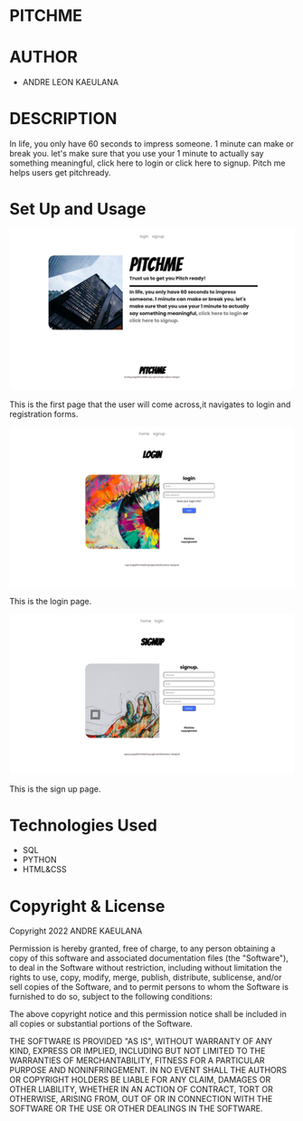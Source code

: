 # PITCHME 

# AUTHOR
* ANDRE LEON KAEULANA

# DESCRIPTION
In life, you only have 60 seconds to impress someone. 1 minute can make or break you. let's make sure that you use your 1 minute to actually say something meaningful, click here to login or click here to signup.
Pitch me helps users get pitchready.

# Set Up and Usage
![navigation](static/../app/static/images/Screenshot%20from%202022-05-12%2020-45-11.png)

This is the first page that the user will come across,it navigates to login and registration forms.

![navigation](static/../app/static/images/Screenshot%20from%202022-05-12%2020-45-23.png)

This is the login page.

![navigation](static/../app/static/images/Screenshot%20from%202022-05-12%2020-45-31.png)

This is the sign up page.

# Technologies Used

* SQL
* PYTHON
* HTML&CSS

# Copyright & License
Copyright 2022 ANDRE KAEULANA

Permission is hereby granted, free of charge, to any person obtaining a copy of this software and associated documentation files (the "Software"), to deal in the Software without restriction, including without limitation the rights to use, copy, modify, merge, publish, distribute, sublicense, and/or sell copies of the Software, and to permit persons to whom the Software is furnished to do so, subject to the following conditions:

The above copyright notice and this permission notice shall be included in all copies or substantial portions of the Software.

THE SOFTWARE IS PROVIDED "AS IS", WITHOUT WARRANTY OF ANY KIND, EXPRESS OR IMPLIED, INCLUDING BUT NOT LIMITED TO THE WARRANTIES OF MERCHANTABILITY, FITNESS FOR A PARTICULAR PURPOSE AND NONINFRINGEMENT. IN NO EVENT SHALL THE AUTHORS OR COPYRIGHT HOLDERS BE LIABLE FOR ANY CLAIM, DAMAGES OR OTHER LIABILITY, WHETHER IN AN ACTION OF CONTRACT, TORT OR OTHERWISE, ARISING FROM, OUT OF OR IN CONNECTION WITH THE SOFTWARE OR THE USE OR OTHER DEALINGS IN THE SOFTWARE.
